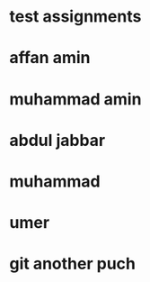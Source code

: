 # test assignments
# affan amin 
# muhammad amin
# abdul jabbar
# muhammad
# umer
# git another puch

